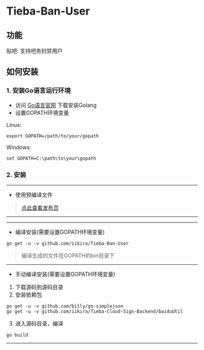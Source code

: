 # Tieba-Ban-User

## 功能

贴吧: 支持吧务封禁用户

## 如何安装

### 1. 安装Go语言运行环境

* 访问 [Go语言官网](https://golang.org) 下载安装Golang
* 设置GOPATH环境变量

Linux: 
```shell
export GOPATH=/path/to/your/gopath
```
Windows:
```shell
set GOPATH=C:\path\to\your\gopath
```

### 2. 安装
---
* 使用预编译文件

> [点此查看发布页](https://github.com/iikira/Tieba-Ban-User/releases)

---
---
* 编译安装(需要设置GOPATH环境变量)
```shell
go get -u -v github.com/iikira/Tieba-Ban-User
```
> 编译生成的文件在GOPATH的bin目录下

---
* 手动编译安装(需要设置GOPATH环境变量)

1. 下载源码到源码目录
2. 安装依赖包

```shell
go get -u -v github.com/bitly/go-simplejson
go get -u -v github.com/iikira/Tieba-Cloud-Sign-Backend/baiduUtil
```

3. 进入源码目录，编译

```shell
go build
```
---